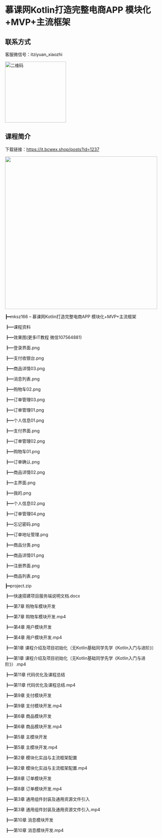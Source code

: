 # 慕课网Kotlin打造完整电商APP 模块化+MVP+主流框架

## 联系方式

客服微信号：itziyuan_xiaozhi

<img src="https://ziyuanyun.oss-cn-guangzhou.aliyuncs.com/common/20240614073449/666b82192834a.jpg" width="200" height="200" alt="二维码">

## 课程简介

下载链接：https://it.bcwex.shop/posts?id=1237

<img src="https://ziyuanyun.oss-cn-guangzhou.aliyuncs.com/yun/20240515153644/6644660cf079c.jpg" width="500" alt="">

  ┣━mksz166 &#8211; 慕课网Kotlin打造完整电商APP 模块化+MVP+主流框架

 ┣━课程资料

 ┣━效果图(更多IT教程 微信107564881)

 ┣━登录界面.png

 ┣━支付收银台.png

 ┣━商品详情03.png

 ┣━消息列表.png

 ┣━购物车02.png

 ┣━订单管理03.png

 ┣━订单管理01.png

 ┣━个人信息01.png

 ┣━支付界面.png

 ┣━订单管理02.png

 ┣━购物车01.png

 ┣━订单确认.png

 ┣━商品详情02.png

 ┣━主界面.png

 ┣━我的.png

 ┣━个人信息02.png

 ┣━订单管理04.png

 ┣━忘记密码.png

 ┣━订单地址管理.png

 ┣━商品分类.png

 ┣━商品详情01.png

 ┣━注册界面.png

 ┣━商品列表.png

 ┣━project.zip

 ┣━快速搭建项目服务端说明文档.docx

 ┣━第7章 购物车模块开发

 ┣━第7章 购物车模块开发.mp4

 ┣━第4章 用户模块开发

 ┣━第4章 用户模块开发.mp4

 ┣━第1章 课程介绍及项目初始化（无Kotlin基础同学先学《Kotlin入门与进阶》）

 ┣━第1章 课程介绍及项目初始化（无Kotlin基础同学先学《Kotlin入门与进阶》）.mp4

 ┣━第11章 代码优化及课程总结

 ┣━第11章 代码优化及课程总结.mp4

 ┣━第9章 支付模块开发

 ┣━第9章 支付模块开发.mp4

 ┣━第6章 商品模块开发

 ┣━第6章 商品模块开发.mp4

 ┣━第5章 主模块开发

 ┣━第5章 主模块开发.mp4

 ┣━第2章 模块化实战与主流框架配置

 ┣━第2章 模块化实战与主流框架配置.mp4

 ┣━第8章 订单模块开发

 ┣━第8章 订单模块开发.mp4

 ┣━第3章 通用组件封装及通用资源文件引入

 ┣━第3章 通用组件封装及通用资源文件引入.mp4

 ┣━第10章 消息模块开发

 ┣━第10章 消息模块开发.mp4

  